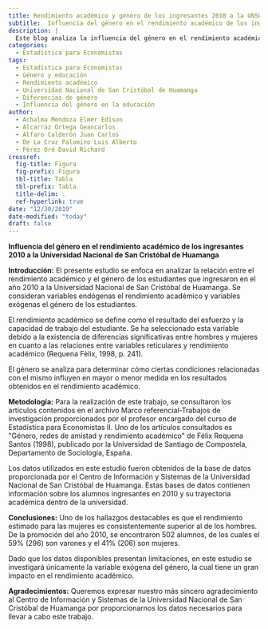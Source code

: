 ```yaml
---
title: Rendimiento académico y genero de los ingresantes 2010 a la UNSCH
subtitle:  Influencia del género en el rendimiento académico de los ingresantes 2010 a la Universidad Nacional de San Cristóbal de Huamanga
description: |
  Este blog analiza la influencia del género en el rendimiento académico de los estudiantes que ingresaron en 2010 a la Universidad Nacional de San Cristóbal de Huamanga. Se exploran las diferencias entre hombres y mujeres en relación con el rendimiento académico y se utiliza una metodología basada en datos proporcionados por la universidad. El estudio concluye que el rendimiento estimado para las mujeres es consistentemente superior al de los hombres.
categories:
  - Estadística para Economistas
tags:
  - Estadística para Economistas
  - Género y educación
  - Rendimiento académico
  - Universidad Nacional de San Cristóbal de Huamanga
  - Diferencias de género
  - Influencia del género en la educación
author: 
  - Achalma Mendoza Elmer Edison
  - Alcarraz Ortega Geancarlos
  - Alfaro Calderón Juan Carlos
  - De La Cruz Palomino Luis Alberto
  - Pérez Oré David Richard
crossref: 
  fig-title: Figura
  fig-prefix: Figura
  tbl-title: Tabla
  tbl-prefix: Tabla
  title-delim: .
  ref-hyperlink: true
date: "12/30/2019"
date-modified: "today"
draft: false
---
```




**Influencia del género en el rendimiento académico de los ingresantes 2010 a la Universidad Nacional de San Cristóbal de Huamanga**


**Introducción:** El presente estudio se enfoca en analizar la relación entre el rendimiento académico y el género de los estudiantes que ingresaron en el año 2010 a la Universidad Nacional de San Cristóbal de Huamanga. Se consideran variables endógenas el rendimiento académico y variables exógenas el género de los estudiantes.

El rendimiento académico se define como el resultado del esfuerzo y la capacidad de trabajo del estudiante. Se ha seleccionado esta variable debido a la existencia de diferencias significativas entre hombres y mujeres en cuanto a las relaciones entre variables reticulares y rendimiento académico (Requena Fèlix, 1998, p. 241).

El género se analiza para determinar cómo ciertas condiciones relacionadas con el mismo influyen en mayor o menor medida en los resultados obtenidos en el rendimiento académico.

**Metodología:** Para la realización de este trabajo, se consultaron los artículos contenidos en el archivo Marco referencial-Trabajos de investigación proporcionados por el profesor encargado del curso de Estadística para Economistas II. Uno de los artículos consultados es "Género, redes de amistad y rendimiento académico" de Félix Requena Santos (1998), publicado por la Universidad de Santiago de Compostela, Departamento de Sociología, España.

Los datos utilizados en este estudio fueron obtenidos de la base de datos proporcionada por el Centro de Información y Sistemas de la Universidad Nacional de San Cristóbal de Huamanga. Estas bases de datos contienen información sobre los alumnos ingresantes en 2010 y su trayectoria académica dentro de la universidad.

**Conclusiones:** Uno de los hallazgos destacables es que el rendimiento estimado para las mujeres es consistentemente superior al de los hombres. De la promoción del año 2010, se encontraron 502 alumnos, de los cuales el 59% (296) son varones y el 41% (206) son mujeres.

Dado que los datos disponibles presentan limitaciones, en este estudio se investigará únicamente la variable exógena del género, la cual tiene un gran impacto en el rendimiento académico.

**Agradecimientos:** Queremos expresar nuestro más sincero agradecimiento al Centro de Información y Sistemas de la Universidad Nacional de San Cristóbal de Huamanga por proporcionarnos los datos necesarios para llevar a cabo este trabajo.

